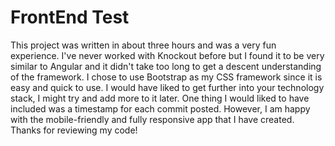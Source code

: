 # FrontEnd Test

This project was written in about three hours and was a very
fun experience. I've never worked with Knockout before but I
found it to be very similar to Angular and it didn't take too
long to get a descent understanding of the framework. I chose
to use Bootstrap as my CSS framework since it is easy and quick
to use. I would have liked to get further into your technology
stack, I might try and add more to it later. One thing I would
liked to have included was a timestamp for each commit posted.
However, I am happy with the mobile-friendly and fully responsive
app that I have created. Thanks for reviewing my code!
